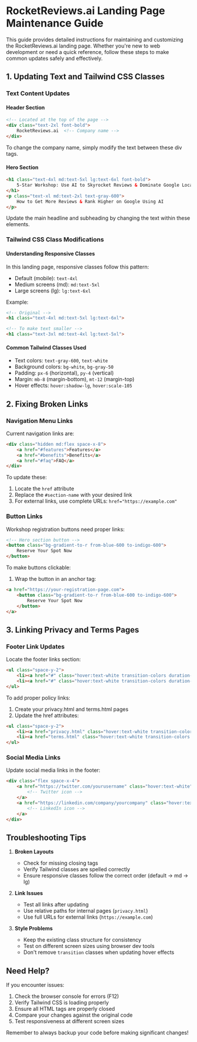 # RocketReviews.ai Landing Page Maintenance Guide

This guide provides detailed instructions for maintaining and customizing the RocketReviews.ai landing page. Whether you're new to web development or need a quick reference, follow these steps to make common updates safely and effectively.

## 1. Updating Text and Tailwind CSS Classes

### Text Content Updates

#### Header Section
```html
<!-- Located at the top of the page -->
<div class="text-2xl font-bold">
    RocketReviews.ai  <!-- Company name -->
</div>
```
To change the company name, simply modify the text between these div tags.

#### Hero Section
```html
<h1 class="text-4xl md:text-5xl lg:text-6xl font-bold">
    5-Star Workshop: Use AI to Skyrocket Reviews & Dominate Google Local Rankings
</h1>
<p class="text-xl md:text-2xl text-gray-600">
    How to Get More Reviews & Rank Higher on Google Using AI
</p>
```
Update the main headline and subheading by changing the text within these elements.

### Tailwind CSS Class Modifications

#### Understanding Responsive Classes
In this landing page, responsive classes follow this pattern:
- Default (mobile): `text-4xl`
- Medium screens (md): `md:text-5xl`
- Large screens (lg): `lg:text-6xl`

Example:
```html
<!-- Original -->
<h1 class="text-4xl md:text-5xl lg:text-6xl">

<!-- To make text smaller -->
<h1 class="text-3xl md:text-4xl lg:text-5xl">
```

#### Common Tailwind Classes Used
- Text colors: `text-gray-600`, `text-white`
- Background colors: `bg-white`, `bg-gray-50`
- Padding: `px-6` (horizontal), `py-4` (vertical)
- Margin: `mb-8` (margin-bottom), `mt-12` (margin-top)
- Hover effects: `hover:shadow-lg`, `hover:scale-105`

## 2. Fixing Broken Links

### Navigation Menu Links
Current navigation links are:
```html
<div class="hidden md:flex space-x-8">
    <a href="#features">Features</a>
    <a href="#benefits">Benefits</a>
    <a href="#faq">FAQ</a>
</div>
```

To update these:
1. Locate the `href` attribute
2. Replace the `#section-name` with your desired link
3. For external links, use complete URLs: `href="https://example.com"`

### Button Links
Workshop registration buttons need proper links:
```html
<!-- Hero section button -->
<button class="bg-gradient-to-r from-blue-600 to-indigo-600">
    Reserve Your Spot Now
</button>
```

To make buttons clickable:
1. Wrap the button in an anchor tag:
```html
<a href="https://your-registration-page.com">
    <button class="bg-gradient-to-r from-blue-600 to-indigo-600">
        Reserve Your Spot Now
    </button>
</a>
```

## 3. Linking Privacy and Terms Pages

### Footer Link Updates
Locate the footer links section:
```html
<ul class="space-y-2">
    <li><a href="#" class="hover:text-white transition-colors duration-300">Privacy Policy</a></li>
    <li><a href="#" class="hover:text-white transition-colors duration-300">Terms of Service</a></li>
</ul>
```

To add proper policy links:
1. Create your privacy.html and terms.html pages
2. Update the href attributes:
```html
<ul class="space-y-2">
    <li><a href="privacy.html" class="hover:text-white transition-colors duration-300">Privacy Policy</a></li>
    <li><a href="terms.html" class="hover:text-white transition-colors duration-300">Terms of Service</a></li>
</ul>
```

### Social Media Links
Update social media links in the footer:
```html
<div class="flex space-x-4">
    <a href="https://twitter.com/yourusername" class="hover:text-white">
        <!-- Twitter icon -->
    </a>
    <a href="https://linkedin.com/company/yourcompany" class="hover:text-white">
        <!-- LinkedIn icon -->
    </a>
</div>
```

## Troubleshooting Tips

1. **Broken Layouts**
   - Check for missing closing tags
   - Verify Tailwind classes are spelled correctly
   - Ensure responsive classes follow the correct order (default → md → lg)

2. **Link Issues**
   - Test all links after updating
   - Use relative paths for internal pages (`privacy.html`)
   - Use full URLs for external links (`https://example.com`)

3. **Style Problems**
   - Keep the existing class structure for consistency
   - Test on different screen sizes using browser dev tools
   - Don't remove `transition` classes when updating hover effects

## Need Help?

If you encounter issues:
1. Check the browser console for errors (F12)
2. Verify Tailwind CSS is loading properly
3. Ensure all HTML tags are properly closed
4. Compare your changes against the original code
5. Test responsiveness at different screen sizes

Remember to always backup your code before making significant changes!